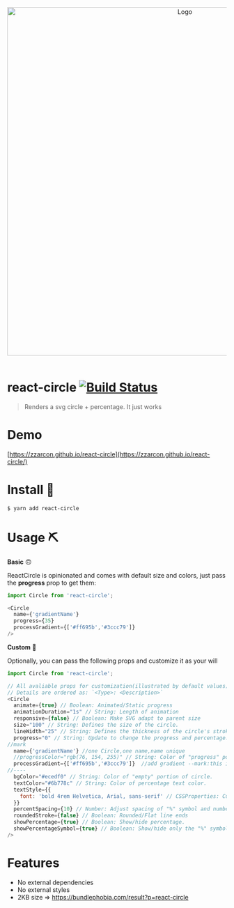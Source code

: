 <div align="center">
  <img src="demo.gif" alt="Logo" width="800">
  <br><br>
</div>

# react-circle [![Build Status](https://travis-ci.org/zzarcon/react-circle.svg?branch=master)](https://travis-ci.org/zzarcon/react-circle)

> Renders a svg circle + percentage. It just works

# Demo

[https://zzarcon.github.io/react-circle](https://zzarcon.github.io/react-circle/)

# Install 🚀

```bash
$ yarn add react-circle
```

# Usage ⛏

**Basic** 🙃

ReactCircle is opinionated and comes with default size and colors, just pass the **progress** prop to get them:

```javascript
import Circle from 'react-circle';

<Circle
  name={'gradientName'}
  progress={35}
  processGradient={['#ff695b','#3ccc79']} 
/>
```

**Custom** 💅

Optionally, you can pass the following props and customize it as your will

```javascript
import Circle from 'react-circle';

// All avaliable props for customization(illustrated by default values):
// Details are ordered as: `<Type>: <Description>`
<Circle
  animate={true} // Boolean: Animated/Static progress
  animationDuration="1s" // String: Length of animation
  responsive={false} // Boolean: Make SVG adapt to parent size
  size="100" // String: Defines the size of the circle.
  lineWidth="25" // String: Defines the thickness of the circle's stroke.
  progress="0" // String: Update to change the progress and percentage.
//mark
  name={'gradientName'} //one Circle,one name,name unique
  //progressColor="rgb(76, 154, 255)" // String: Color of "progress" portion of circle.
  processGradient={['#ff695b','#3ccc79']}  //add gradient --mark:this is added, when you set processGradient you need not set progressColor
//----  
  bgColor="#ecedf0" // String: Color of "empty" portion of circle.
  textColor="#6b778c" // String: Color of percentage text color.
  textStyle={{
    font: 'bold 4rem Helvetica, Arial, sans-serif' // CSSProperties: Custom styling for percentage.
  }}
  percentSpacing={10} // Number: Adjust spacing of "%" symbol and number.
  roundedStroke={false} // Boolean: Rounded/Flat line ends
  showPercentage={true} // Boolean: Show/hide percentage.
  showPercentageSymbol={true} // Boolean: Show/hide only the "%" symbol. 
/>
```

# Features

* No external dependencies
* No external styles
* 2KB size => https://bundlephobia.com/result?p=react-circle
